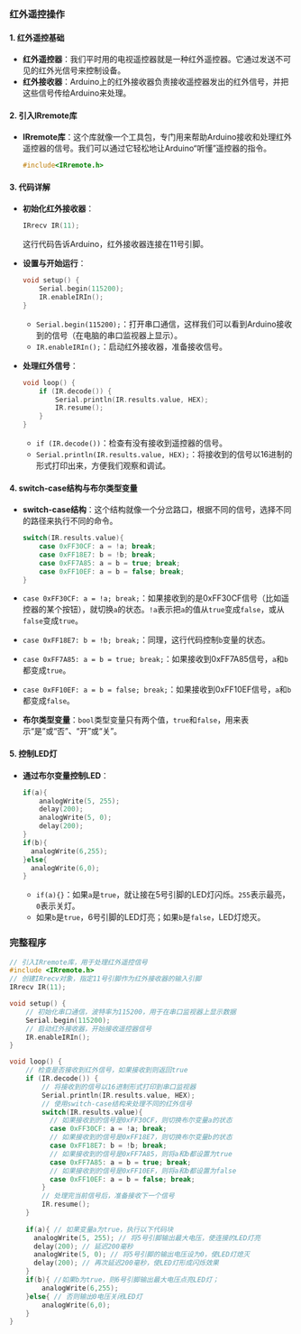 ### 红外遥控操作

#### 1. 红外遥控基础

- **红外遥控器**：我们平时用的电视遥控器就是一种红外遥控器。它通过发送不可见的红外光信号来控制设备。
- **红外接收器**：Arduino上的红外接收器负责接收遥控器发出的红外信号，并把这些信号传给Arduino来处理。



#### 2. 引入IRremote库

- **IRremote库**：这个库就像一个工具包，专门用来帮助Arduino接收和处理红外遥控器的信号。我们可以通过它轻松地让Arduino“听懂”遥控器的指令。
  ```cpp
  #include<IRremote.h>
  ```



#### 3. 代码详解

- **初始化红外接收器**：
  ```cpp
  IRrecv IR(11);
  ```
  这行代码告诉Arduino，红外接收器连接在11号引脚。

- **设置与开始运行**：
  
  ```cpp
  void setup() {
      Serial.begin(115200);
      IR.enableIRIn();  
  }
  ```
  
  - `Serial.begin(115200);`：打开串口通信，这样我们可以看到Arduino接收到的信号（在电脑的串口监视器上显示）。
  - `IR.enableIRIn();`：启动红外接收器，准备接收信号。
  
- **处理红外信号**：
  ```c title:处理红外信号
  void loop() {
      if (IR.decode()) {
          Serial.println(IR.results.value, HEX);
          IR.resume(); 
      }
  }
  ```

  - `if (IR.decode())`：检查有没有接收到遥控器的信号。
  - `Serial.println(IR.results.value, HEX);`：将接收到的信号以16进制的形式打印出来，方便我们观察和调试。



#### 4. switch-case结构与布尔类型变量

- **switch-case结构**：这个结构就像一个分岔路口，根据不同的信号，选择不同的路径来执行不同的命令。
  ```cpp
  switch(IR.results.value){
      case 0xFF30CF: a = !a; break;
      case 0xFF18E7: b = !b; break;
      case 0xFF7A85: a = b = true; break;
      case 0xFF10EF: a = b = false; break;
  }
  ```
  
- `case 0xFF30CF: a = !a; break;`：如果接收到的是0xFF30CF信号（比如遥控器的某个按钮），就切换`a`的状态。`!a`表示把`a`的值从`true`变成`false`，或从`false`变成`true`。
- `case 0xFF18E7: b = !b; break;`：同理，这行代码控制`b`变量的状态。
- `case 0xFF7A85: a = b = true; break;`：如果接收到0xFF7A85信号，`a`和`b`都变成`true`。
- `case 0xFF10EF: a = b = false; break;`：如果接收到0xFF10EF信号，`a`和`b`都变成`false`。

- **布尔类型变量**：`bool`类型变量只有两个值，`true`和`false`，用来表示“是”或“否”、“开”或“关”。



#### 5. 控制LED灯

- **通过布尔变量控制LED**：
  ```cpp
  if(a){ 
      analogWrite(5, 255); 
      delay(200); 
      analogWrite(5, 0); 
      delay(200); 
  }
  if(b){ 
  	analogWrite(6,255);
  }else{ 
  	analogWrite(6,0);
  }
  ```
  
  - `if(a){}`：如果`a`是`true`，就让接在5号引脚的LED灯闪烁。`255`表示最亮，`0`表示关灯。
  - 如果`b`是`true`，6号引脚的LED灯亮；如果`b`是`false`，LED灯熄灭。



### 完整程序

```cpp
// 引入IRremote库，用于处理红外遥控信号
#include <IRremote.h> 
// 创建IRrecv对象，指定11号引脚作为红外接收器的输入引脚
IRrecv IR(11); 

void setup() {
	// 初始化串口通信，波特率为115200，用于在串口监视器上显示数据
    Serial.begin(115200);     
	// 启动红外接收器，开始接收遥控器信号
	IR.enableIRIn();  
}

void loop() {
	// 检查是否接收到红外信号，如果接收到则返回true
    if (IR.decode()) { 
		// 将接收到的信号以16进制形式打印到串口监视器
        Serial.println(IR.results.value, HEX);         
        // 使用switch-case结构来处理不同的红外信号
        switch(IR.results.value){
		  // 如果接收到的信号是0xFF30CF，则切换布尔变量a的状态
          case 0xFF30CF: a = !a; break; 
          // 如果接收到的信号是0xFF18E7，则切换布尔变量b的状态
          case 0xFF18E7: b = !b; break; 
          // 如果接收到的信号是0xFF7A85，则将a和b都设置为true
          case 0xFF7A85: a = b = true; break; 
          // 如果接收到的信号是0xFF10EF，则将a和b都设置为false
          case 0xFF10EF: a = b = false; break; 
        }
        // 处理完当前信号后，准备接收下一个信号
        IR.resume(); 
    } 
    
    if(a){ // 如果变量a为true，执行以下代码块
      analogWrite(5, 255); // 将5号引脚输出最大电压，使连接的LED灯亮
      delay(200); // 延迟200毫秒
      analogWrite(5, 0); // 将5号引脚的输出电压设为0，使LED灯熄灭
      delay(200); // 再次延迟200毫秒，使LED灯形成闪烁效果
    }
    if(b){ //如果b为true，则6号引脚输出最大电压点亮LED灯；
		analogWrite(6,255);
	}else{ // 否则输出0电压关闭LED灯
		analogWrite(6,0);
	}
}
```